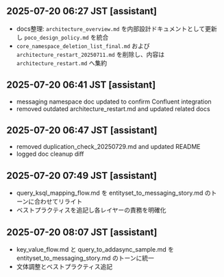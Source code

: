 ## 2025-07-20 06:27 JST [assistant]
- docs整理: `architecture_overview.md` を内部設計ドキュメントとして更新し `poco_design_policy.md` を統合
- `core_namespace_deletion_list_final.md` および `architecture_restart_20250711.md` を削除し、内容は `architecture_restart.md` へ集約

## 2025-07-20 06:41 JST [assistant]
- messaging namespace doc updated to confirm Confluent integration
- removed outdated architecture_restart.md and updated related docs

## 2025-07-20 06:47 JST [assistant]
- removed duplication_check_20250729.md and updated README
- logged doc cleanup diff

## 2025-07-20 07:49 JST [assistant]
- query_ksql_mapping_flow.md を entityset_to_messaging_story.md のトーンに合わせてリライト
- ベストプラクティスを追記し各レイヤーの責務を明確化
## 2025-07-20 08:07 JST [assistant]
- key_value_flow.md と query_to_addasync_sample.md を entityset_to_messaging_story.md のトーンに統一
- 文体調整とベストプラクティス追記
